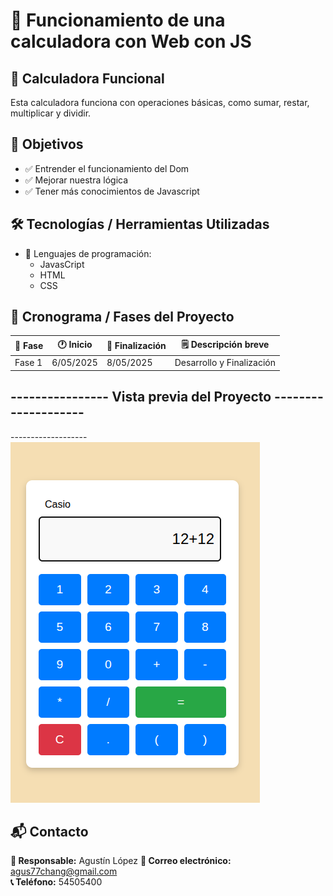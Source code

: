# 🚀 Funcionamiento de una calculadora con Web con JS

## 📝 Calculadora Funcional
Esta calculadora funciona con operaciones básicas, como sumar, restar, multiplicar y dividir.

## 🎯 Objetivos
- ✅ Entrender el funcionamiento del Dom
- ✅ Mejorar nuestra lógica
- ✅ Tener más conocimientos de Javascript


## 🛠️ Tecnologías / Herramientas Utilizadas
- 🧪 Lenguajes de programación:
    - JavasCript
    - HTML
    - CSS
## 📅 Cronograma / Fases del Proyecto
| 🔢 Fase            | 🕐 Inicio       | 🛑 Finalización | 🗒️ Descripción breve       |
|-------------------|----------------|----------------|-------------------------------|
| Fase 1            | 6/05/2025      | 8/05/2025      | Desarrollo y Finalización     |

## ---------------- Vista previa del Proyecto --------------------

-------------------![calculadora](./img/img1.png)


## 📬 Contacto
**👤 Responsable:** Agustín López 
**📧 Correo electrónico:** agus77chang@gmail.com  
**📞 Teléfono:** 54505400 

